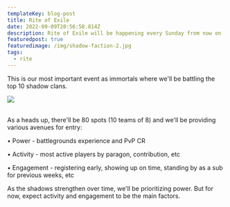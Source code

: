 ```yaml
---
templateKey: blog-post
title: Rite of Exile
date: 2022-09-09T20:56:58.814Z
description: Rite of Exile will be happening every Sunday from now on
featuredpost: true
featuredimage: /img/shadow-faction-2.jpg
tags:
  - rite
---
```

This is our most important event as immortals where we'll be battling the top 10 shadow clans. 

![](/img/shadow-faction-2.jpg)

\
As a heads up, there'll be 80 spots (10 teams of 8) and we'll be providing various avenues for entry: 

• Power - battlegrounds experience and PvP CR 

• Activity - most active players by paragon, contribution, etc 

• Engagement - registering early, showing up on time, standing by as a sub for previous weeks, etc 

As the shadows strengthen over time, we'll be prioritizing power. But for now, expect activity and engagement to be the main factors.